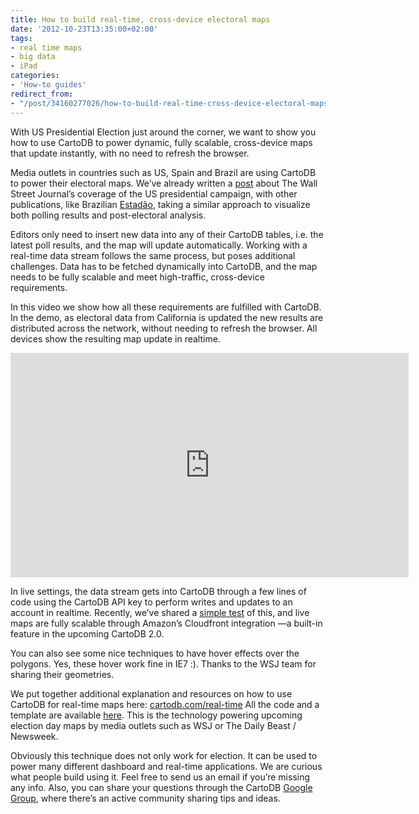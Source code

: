 ```yaml
---
title: How to build real-time, cross-device electoral maps
date: '2012-10-23T13:35:00+02:00'
tags:
- real time maps
- big data
- iPad
categories:
- 'How-to guides'
redirect_from:
- "/post/34160277026/how-to-build-real-time-cross-device-electoral-maps/"
---
```


With US Presidential Election just around the corner, we want to show you how to use CartoDB to power dynamic, fully scalable, cross-device maps that update instantly, with no need to refresh the browser. 

Media outlets in countries such as US, Spain and Brazil are using CartoDB to power their electoral maps. We’ve already written a <a href="http://blog.cartodb.com/post/26837195815/the-wall-street-journals-2012-election-map-done-with">post</a> about The Wall Street Journal’s coverage of the US presidential campaign, with other publications, like Brazilian <a href="http://estadaodados.com/html/eleicoes2012/#mapasAbas">Estadão</a>, taking a similar approach to visualize both polling results and post-electoral analysis.

Editors only need to insert new data into any of their CartoDB tables, i.e. the latest poll results, and the map will update automatically. Working with a real-time data stream follows the same process, but poses additional challenges. Data has to be fetched dynamically into CartoDB, and the map needs to be fully scalable and meet high-traffic, cross-device requirements. 

In this video we show how all these requirements are fulfilled with CartoDB. In the demo, as electoral data from California is updated the new results are distributed across the network, without needing to refresh the browser. All devices show the resulting map update in realtime. 

<iframe frameborder="0" height="359" src="http://player.vimeo.com/video/52006773?title=0&amp;byline=0&amp;portrait=0" width="637"></iframe>

In live settings, the data stream gets into CartoDB through a few lines of code using the CartoDB API key to perform writes and updates to an account in realtime. Recently, we’ve shared a <a href="http://blog.cartodb.com/post/33634830768/how-we-made-the-stratos-freefall-jump-live-demo">simple test</a> of this, and live maps are fully scalable through Amazon’s Cloudfront integration —a built-in feature in the upcoming CartoDB 2.0.

You can also see some nice techniques to have hover effects over the polygons. Yes, these hover work fine in IE7 :). Thanks to the WSJ team for sharing their geometries.

We put together additional explanation and resources on how to use CartoDB for real-time maps here: <a href="http://cartodb.com/realtime">cartodb.com/real-time</a> All the code and a template are available <a href="https://github.com/cartodb/real-time-map">here</a>. This is the technology powering upcoming election day maps by media outlets such as WSJ or The Daily Beast / Newsweek. 

Obviously this technique does not only work for election. It can be used to power many different dashboard and real-time applications. We are curious what people build using it. Feel free to send us an email if you’re missing any info. Also, you can share your questions through the CartoDB <a href="https://groups.google.com/forum/#!forum/cartodb">Google Group</a>, where there’s an active community sharing tips and ideas. 
